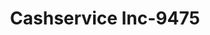 ---
f_zip-code: 51555
f_state-code: IA
title: Cashservice Inc-9475
f_phone: 712-642-3644
f_city-only: Missouri Valley
f_address: 502 West Erie Street Missouri Valley
f_location-unique-id: '9475'
slug: cashservice-inc-9475
updated-on: '2024-05-30T13:46:58.046Z'
created-on: '2024-05-30T13:36:59.803Z'
published-on: '2024-05-30T13:54:32.469Z'
f_city-state: cms/city/missouri-valley-ia.md
f_company: cms/company/cashservice-inc.md
f_state: cms/state/iowa.md
layout: '[payday-loan].html'
tags: payday-loan
---
